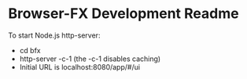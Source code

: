 # Browser-FX Development Readme

To start Node.js http-server:

* cd bfx
* http-server -c-1 (the -c-1 disables caching)
* Initial URL is localhost:8080/app/#/ui

